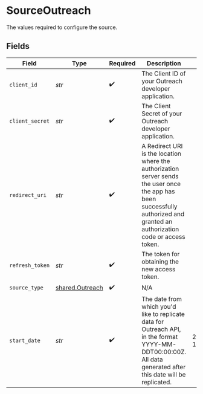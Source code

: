 # SourceOutreach

The values required to configure the source.


## Fields

| Field                                                                                                                                                                         | Type                                                                                                                                                                          | Required                                                                                                                                                                      | Description                                                                                                                                                                   | Example                                                                                                                                                                       |
| ----------------------------------------------------------------------------------------------------------------------------------------------------------------------------- | ----------------------------------------------------------------------------------------------------------------------------------------------------------------------------- | ----------------------------------------------------------------------------------------------------------------------------------------------------------------------------- | ----------------------------------------------------------------------------------------------------------------------------------------------------------------------------- | ----------------------------------------------------------------------------------------------------------------------------------------------------------------------------- |
| `client_id`                                                                                                                                                                   | *str*                                                                                                                                                                         | :heavy_check_mark:                                                                                                                                                            | The Client ID of your Outreach developer application.                                                                                                                         |                                                                                                                                                                               |
| `client_secret`                                                                                                                                                               | *str*                                                                                                                                                                         | :heavy_check_mark:                                                                                                                                                            | The Client Secret of your Outreach developer application.                                                                                                                     |                                                                                                                                                                               |
| `redirect_uri`                                                                                                                                                                | *str*                                                                                                                                                                         | :heavy_check_mark:                                                                                                                                                            | A Redirect URI is the location where the authorization server sends the user once the app has been successfully authorized and granted an authorization code or access token. |                                                                                                                                                                               |
| `refresh_token`                                                                                                                                                               | *str*                                                                                                                                                                         | :heavy_check_mark:                                                                                                                                                            | The token for obtaining the new access token.                                                                                                                                 |                                                                                                                                                                               |
| `source_type`                                                                                                                                                                 | [shared.Outreach](../../models/shared/outreach.md)                                                                                                                            | :heavy_check_mark:                                                                                                                                                            | N/A                                                                                                                                                                           |                                                                                                                                                                               |
| `start_date`                                                                                                                                                                  | *str*                                                                                                                                                                         | :heavy_check_mark:                                                                                                                                                            | The date from which you'd like to replicate data for Outreach API, in the format YYYY-MM-DDT00:00:00Z. All data generated after this date will be replicated.                 | 2020-11-16T00:00:00Z                                                                                                                                                          |